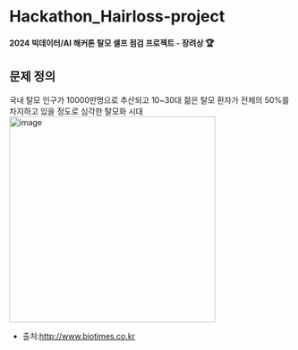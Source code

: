 # Hackathon_Hairloss-project

#### 2024 빅데이터/AI 해커톤 탈모 셀프 점검 프로젝트 - 장려상 :trophy:

## 문제 정의
국내 탈모 인구가 10000만명으로 추산되고 10~30대 젊은 탈모 환자가 전체의 50%를 차지하고 있을 정도로 심각한 탈모화 시대
<img width="368" alt="image" src="https://github.com/user-attachments/assets/0b33d7b0-c80b-4d17-a0ab-36df99a505bd" />
* 출처:http://www.biotimes.co.kr
